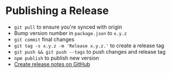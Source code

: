 # Publishing a Release

- `git pull` to ensure you're synced with origin
- Bump version number in `package.json` to `x.y.z`
- `git commit` final changes
- `git tag -s x.y.z -m 'Release x.y.z.'` to create a release tag
- `git push && git push --tags` to push changes and release tag
- `npm publish` to publish new version
- [Create release notes on GitHub](https://github.com/schmich/instascan/releases)

